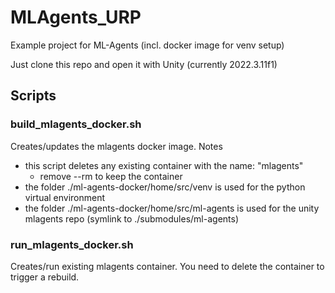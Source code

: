 # MLAgents_URP
Example project for ML-Agents (incl. docker image for venv setup)

Just clone this repo and open it with Unity (currently 2022.3.11f1)

## Scripts

### build_mlagents_docker.sh

Creates/updates the mlagents docker image.
Notes
- this script deletes any existing container with the name: "mlagents"
  - remove --rm to keep the container
- the folder ./ml-agents-docker/home/src/venv is used for the python virtual environment
- the folder ./ml-agents-docker/home/src/ml-agents is used for the unity mlagents repo (symlink to ./submodules/ml-agents)

### run_mlagents_docker.sh

Creates/run existing mlagents container. You need to delete the container to trigger a rebuild.
